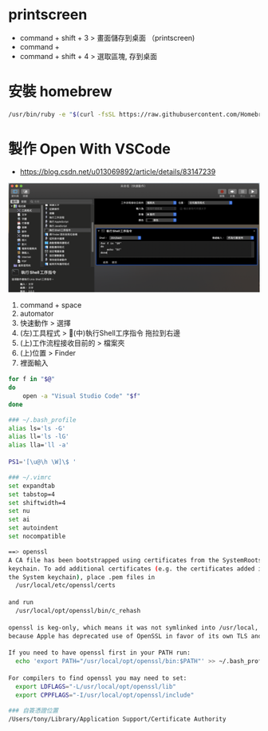 # printscreen

- command + shift + 3 > 畫面儲存到桌面 （printscreen)
- command + 
- command + shift + 4 > 選取區塊, 存到桌面

# 安裝 homebrew

```bash
/usr/bin/ruby -e "$(curl -fsSL https://raw.githubusercontent.com/Homebrew/install/master/install)"


```

# 製作 Open With VSCode

- https://blog.csdn.net/u013069892/article/details/83147239

![](./img/macbook_service_quick_start.png)

1. command + space
2. automator
3. 快速動作 > 選擇
4. (左)工具程式 > (中)執行Shell工序指令 拖拉到右邊
5. (上)工作流程接收目前的 > 檔案夾
6. (上)位置 > Finder
7. 裡面輸入
```bash
for f in "$@"
do
    open -a "Visual Studio Code" "$f"
done
```


```bash
### ~/.bash_profile
alias ls='ls -G'
alias ll='ls -lG'
alias lla='ll -a'

PS1='[\u@\h \W]\$ '
```


```bash
### ~/.vimrc
set expandtab
set tabstop=4
set shiftwidth=4
set nu
set ai
set autoindent
set nocompatible
```



```bash
==> openssl
A CA file has been bootstrapped using certificates from the SystemRoots
keychain. To add additional certificates (e.g. the certificates added in
the System keychain), place .pem files in
  /usr/local/etc/openssl/certs

and run
  /usr/local/opt/openssl/bin/c_rehash

openssl is keg-only, which means it was not symlinked into /usr/local,
because Apple has deprecated use of OpenSSL in favor of its own TLS and crypto libraries.

If you need to have openssl first in your PATH run:
  echo 'export PATH="/usr/local/opt/openssl/bin:$PATH"' >> ~/.bash_profile

For compilers to find openssl you may need to set:
  export LDFLAGS="-L/usr/local/opt/openssl/lib"
  export CPPFLAGS="-I/usr/local/opt/openssl/include"
```


```bash
### 自簽憑證位置
/Users/tony/Library/Application Support/Certificate Authority
```
